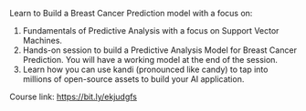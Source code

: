Learn to Build a Breast Cancer Prediction model with a focus on: <br>
1. Fundamentals of Predictive Analysis with a focus on Support Vector Machines. <br>
2. Hands-on session to build a Predictive Analysis Model for Breast Cancer Prediction. You will have a working model at the end of the session. <br>
3. Learn how you can use kandi (pronounced like candy) to tap into millions of open-source assets to build your AI application. <br>


Course link: https://bit.ly/ekjudgfs
